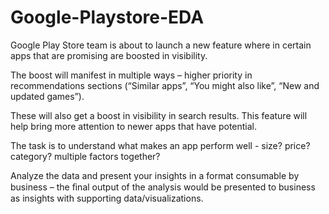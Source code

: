 # Google-Playstore-EDA
Google Play Store team is about to launch a new feature where in certain apps that are promising are boosted in visibility.  

The boost will manifest in multiple ways – higher priority in recommendations sections (“Similar apps”, “You might also like”, “New and updated games”). 

These will also get a boost in visibility in search results.  This feature will help bring more attention to newer apps that have potential. 

The task is to understand what makes an app perform well - size? price? category? multiple factors together? 

Analyze the data and present your insights in a format consumable by business – the ﬁnal output of the analysis would be presented to business as insights with supporting data/visualizations.
